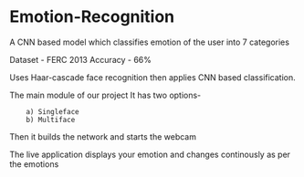 # Emotion-Recognition
A CNN based model which classifies emotion of the user into 7 categories

Dataset - FERC 2013
Accuracy - 66%

Uses Haar-cascade face recognition then applies CNN based classification.

The main module of our project 
	It has two options-

		a) Singleface
		b) Multiface

Then it builds the network and starts the webcam 

The live application displays your emotion and changes continously as per the emotions


